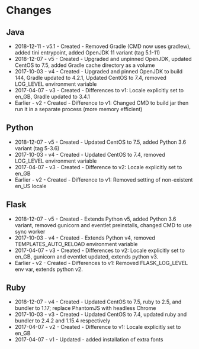 # Changes

## Java

* 2018-12-11 - v5.1 - Created - Removed Gradle (CMD now uses gradlew), added tini entrypoint, added OpenJDK 11 variant (tag 5.1-11)
* 2018-12-07 - v5 - Created - Upgraded and unpinned OpenJDK, updated CentOS to 7.5, added Gradle cache directory as a volume
* 2017-10-03 - v4 - Created - Upgraded and pinned OpenJDK to build 144, Gradle updated to 4.2.1, Updated CentOS to 7.4, removed LOG_LEVEL environment variable
* 2017-04-07 - v3 - Created - Differences to v1: Locale explicitly set to en_GB, Gradle updated to 3.4.1
* Earlier - v2 - Created - Difference to v1: Changed CMD to build jar then run it in a separate process (more memory efficient)

## Python

* 2018-12-07 - v5 - Created - Updated CentOS to 7.5, added Python 3.6 variant (tag 5-3.6)
* 2017-10-03 - v4 - Created - Updated CentOS to 7.4, removed LOG_LEVEL environment variable
* 2017-04-07 - v3 - Created - Difference to v2: Locale explicitly set to en_GB
* Earlier - v2 - Created - Difference to v1: Removed setting of non-existent en_US locale

## Flask

* 2018-12-07 - v5 - Created - Extends Python v5, added Python 3.6 variant, removed gunicorn and eventlet preinstalls, changed CMD to use sync worker
* 2017-10-03 - v4 - Created - Extends Python v4, removed TEMPLATES\_AUTO\_RELOAD environment variable
* 2017-04-07 - v3 - Created - Differences to v2: Locale explicitly set to en_GB, gunicorn and eventlet updated, extends python v3.
* Earlier - v2 - Created - Differences to v1: Removed FLASK_LOG_LEVEL env var, extends python v2.

## Ruby

* 2018-12-07 - v4 - Created - Updated CentOS to 7.5, ruby to 2.5, and bundler to 1.17; replace PhantomJS with headless Chrome
* 2017-10-03 - v3 - Created - Updated CentOS to 7.4, updated ruby and bundler to 2.4.2 and 1.15.4 respectively
* 2017-04-07 - v2 - Created - Difference to v1: Locale explicitly set to en_GB
* 2017-04-07 - v1 - Updated - added installation of extra fonts
